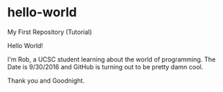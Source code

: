 # hello-world
My First Repository (Tutorial)

Hello World!

I'm Rob, a UCSC student learning about the world of programming. 
The Date is 9/30/2016 and GitHub is turning out to be pretty damn cool. 

Thank you and Goodnight.
